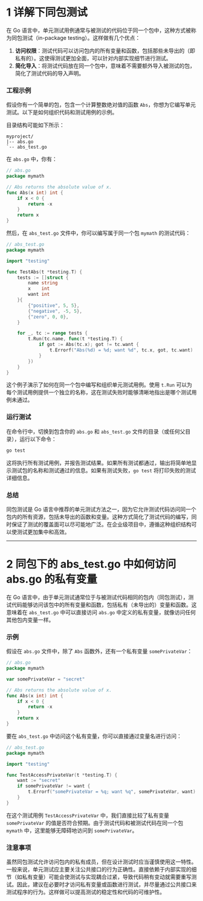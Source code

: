 # 1 详解下同包测试

在 Go 语言中，单元测试用例通常与被测试的代码位于同一个包中，这种方式被称为同包测试（in-package testing）。这样做有几个优点：

1. **访问权限**：测试代码可以访问包内的所有变量和函数，包括那些未导出的（即私有的）。这使得测试更加全面，可以针对内部实现细节进行测试。
2. **简化导入**：将测试代码放在同一个包中，意味着不需要额外导入被测试的包，简化了测试代码的导入声明。

### 工程示例

假设你有一个简单的包，包含一个计算整数绝对值的函数 `Abs`，你想为它编写单元测试。以下是如何组织代码和测试用例的示例。

目录结构可能如下所示：

```
myproject/
|-- abs.go
`-- abs_test.go
```

在 `abs.go` 中，你有：

```go
// abs.go
package mymath

// Abs returns the absolute value of x.
func Abs(x int) int {
    if x < 0 {
        return -x
    }
    return x
}
```

然后，在 `abs_test.go` 文件中，你可以编写属于同一个包 `mymath` 的测试代码：

```go
// abs_test.go
package mymath

import "testing"

func TestAbs(t *testing.T) {
    tests := []struct {
        name string
        x    int
        want int
    }{
        {"positive", 5, 5},
        {"negative", -5, 5},
        {"zero", 0, 0},
    }

    for _, tc := range tests {
        t.Run(tc.name, func(t *testing.T) {
            if got := Abs(tc.x); got != tc.want {
                t.Errorf("Abs(%d) = %d; want %d", tc.x, got, tc.want)
            }
        })
    }
}
```

这个例子演示了如何在同一个包中编写和组织单元测试用例。使用 `t.Run` 可以为每个测试用例提供一个独立的名称，这在测试失败时能够清晰地指出是哪个测试用例未通过。

### 运行测试

在命令行中，切换到包含你的 `abs.go` 和 `abs_test.go` 文件的目录（或任何父目录），运行以下命令：

```sh
go test
```

这将执行所有测试用例，并报告测试结果。如果所有测试都通过，输出将简单地显示测试包的名称和测试通过的信息。如果有测试失败，`go test` 将打印失败的测试详细信息。

### 总结

同包测试是 Go 语言中推荐的单元测试方法之一，因为它允许测试代码访问同一个包内的所有资源，包括未导出的函数和变量。这种方式简化了测试代码的编写，同时保证了测试的覆盖面可以尽可能地广泛。在企业级项目中，遵循这种组织结构可以使测试更加集中和高效。

---

# 2 同包下的 abs_test.go 中如何访问 abs.go 的私有变量

在 Go 语言中，由于单元测试通常位于与被测试代码相同的包内（同包测试），测试代码能够访问该包中的所有变量和函数，包括私有（未导出的）变量和函数。这意味着在 `abs_test.go` 中可以直接访问 `abs.go` 中定义的私有变量，就像访问任何其他包内变量一样。

### 示例

假设在 `abs.go` 文件中，除了 `Abs` 函数外，还有一个私有变量 `somePrivateVar`：

```go
// abs.go
package mymath

var somePrivateVar = "secret"

// Abs returns the absolute value of x.
func Abs(x int) int {
    if x < 0 {
        return -x
    }
    return x
}
```

要在 `abs_test.go` 中访问这个私有变量，你可以直接通过变量名进行访问：

```go
// abs_test.go
package mymath

import "testing"

func TestAccessPrivateVar(t *testing.T) {
    want := "secret"
    if somePrivateVar != want {
        t.Errorf("somePrivateVar = %q; want %q", somePrivateVar, want)
    }
}
```

在这个测试用例 `TestAccessPrivateVar` 中，我们直接比较了私有变量 `somePrivateVar` 的值是否符合预期。由于测试代码和被测试代码在同一个包 `mymath` 中，这里能够无障碍地访问到 `somePrivateVar`。

### 注意事项

虽然同包测试允许访问包内的私有成员，但在设计测试时应当谨慎使用这一特性。一般来说，单元测试应主要关注公共接口的行为正确性。直接依赖于内部实现的细节（如私有变量）可能会使测试与实现耦合过紧，导致代码稍有变动就需要重写测试。因此，建议在必要时才访问私有变量或函数进行测试，并尽量通过公共接口来测试程序的行为。这样做可以提高测试的稳定性和代码的可维护性。
